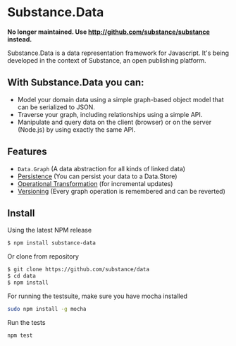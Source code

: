 Substance.Data    
=====================

**No longer maintained. Use http://github.com/substance/substance instead.**

Substance.Data is a data representation framework for Javascript. It's being developed in the context of Substance, an open publishing platform.


With Substance.Data you can:
---------------------

* Model your domain data using a simple graph-based object model that can be serialized to JSON.
* Traverse your graph, including relationships using a simple API.
* Manipulate and query data on the client (browser) or on the server (Node.js) by using exactly the same API.

Features
---------------------

* `Data.Graph` (A data abstraction for all kinds of linked data)
* [Persistence](http://github.com/substance/store) (You can persist your data to a Data.Store)
* [Operational Transformation](http://github.com/substance/operator) (for incremental updates)
* [Versioning](http://github.com/substance/chronicle) (Every graph operation is remembered and can be reverted)

Install
---------------------

Using the latest NPM release

```bash
$ npm install substance-data
```

Or clone from repository

```bash
$ git clone https://github.com/substance/data
$ cd data 
$ npm install
```

For running the testsuite, make sure you have mocha installed

```bash
sudo npm install -g mocha
```

Run the tests

```bash
npm test
```

